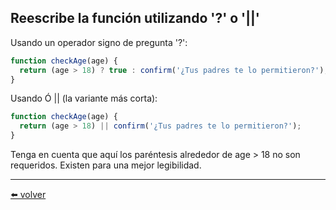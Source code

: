 ## Reescribe la función utilizando '?' o '||'

Usando un operador signo de pregunta '?':

````js
function checkAge(age) {
  return (age > 18) ? true : confirm('¿Tus padres te lo permitieron?');
}
````

Usando Ó || (la variante más corta):

````js
function checkAge(age) {
  return (age > 18) || confirm('¿Tus padres te lo permitieron?');
}
````

Tenga en cuenta que aquí los paréntesis alrededor de age > 18 no son requeridos. Existen para una mejor legibilidad.

---
[⬅️ volver](https://github.com/VictorHugoAguilar/javascript-interview-questions-explained/blob/main/theory/first-steps/15_function-basics/readme.md#reescribe-la-funcion-utilizando-o)
